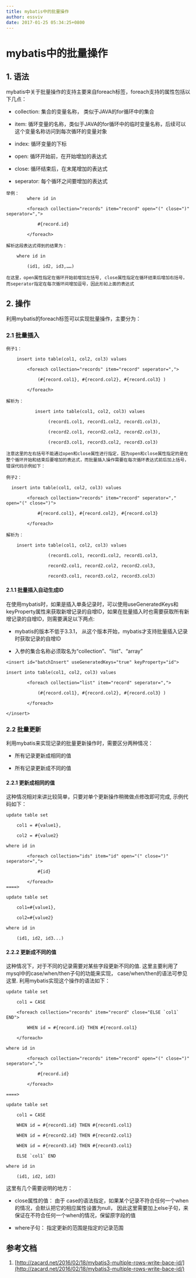 ```yaml
---
title: mybatis中的批量操作
author: essviv
date: 2017-01-25 05:34:25+0800
---
```


# mybatis中的批量操作

## 1. 语法

mybatis中关于批量操作的支持主要来自foreach标签，foreach支持的属性包括以下几点：

* collection: 集合的变量名称， 类似于JAVA的for循环中的集合

* item: 循环变量的名称，类似于JAVA的for循环中的临时变量名称，后续可以这个变量名称访问到每次循环的变量对象

* index: 循环变量的下标

* open: 循环开始前，在开始增加的表达式

* close: 循环结束后，在末尾增加的表达式

* seperator: 每个循环之间要增加的表达式

````
举例： 
        where id in

        <foreach collection="records" item="record" open="(" close=")" seperator=",">

            #{record.id}

        </foreach>

解析这段表达式得到的结果为：

    where id in

        (id1, id2, id3,……)

在这里，open属性指定在循环开始前增加左括号, close属性指定在循环结束后增加右括号，而seperator指定在每次循环间增加逗号，因此形如上面的表达式

````

## 2. 操作

利用mybatis的foreach标签可以实现批量操作，主要分为：

### 2.1 批量插入

````
例子1： 

    insert into table(col1, col2, col3) values

        <foreach collection="records" item="record" seperator=",">

            (#{record.col1}, #{record.col2}, #{record.col3} )

        </foreach>

解析为：

           insert into table(col1, col2, col3) values

                (record1.col1, record1.col2, record1.col3),

                (record2.col1, record2.col2, record2.col3), 

                (record3.col1, record3.col2, record3.col3)

注意这里的左右括号不能通过open和close属性进行指定，因为open和close属性指定的是在整个循环开始和结束后要增加的表达式，而批量插入操作需要在每次循环表达式前后加上括号，错误代码示例如下：
````

````
例子2： 

  insert into table(col1, col2, col3) values

        <foreach collection="records" item="record" seperator="," open="(" close=")">

            #{record.col1}, #{record.col2}, #{record.col3} 

        </foreach>

解析为：

    insert into table(col1, col2, col3) values

                (record1.col1, record1.col2, record1.col3,

                record2.col1, record2.col2, record2.col3, 

                record3.col1, record3.col2, record3.col3)
````
 
#### 2.1.1 批量插入自动生成ID
在使用mybatis时，如果是插入单条记录时，可以使用useGeneratedKeys和keyProperty属性来获取新增记录的自增ID，如果在批量插入时也需要获取所有新增记录的自增ID，则需要满足以下两点:

* mybatis的版本不低于3.3.1， 从这个版本开始，mybatis才支持批量插入记录时获取记录的自增ID

* 入参的集合名称必须取名为“collection”、“list”、“array”

````
<insert id="batchInsert" useGeneratedKeys="true" keyProperty="id">

insert into table(col1, col2, col3) values

        <foreach collection="list" item="record" seperator=",">

            (#{record.col1}, #{record.col2}, #{record.col3} )

        </foreach>

</insert>
````

### 2.2 批量更新

利用mybatis来实现记录的批量更新操作时，需要区分两种情况：

* 所有记录更新成相同的值

* 所有记录更新成不同的值

#### 2.2.1 更新成相同的值

这种情况相对来讲比较简单，只要对单个更新操作稍微做点修改即可完成, 示例代码如下：

````
update table set

    col1 = #{value1}, 

    col2 = #{value2}

where id in

        <foreach collection="ids" item="id" open="(" close=")" seperator=",">

            #{id}

        </foreach>
====>  

update table set

    col1=#{value1},

    col2=#{value2}

where id in

    (id1, id2, id3...)
````
 
#### 2.2.2 更新成不同的值

这种情况下，对于不同的记录需要对某些字段更新不同的值. 这里主要利用了mysql中的case/when/then子句的功能来实现， case/when/then的语法可参见这里. 利用mybatis实现这个操作的语法如下：

````
update table set 

    col1 = CASE

    <foreach collection="records" item="record" close="ELSE `col1` END">

        WHEN id = #{record.id} THEN #{record.col1}

    </foreach>

where id in

        <foreach collection="records" item="record" open="(" close=")" seperator=",">

            #{record.id}

        </foreach>

====>

update table set 

    col1 = CASE

    WHEN id = #{record1.id} THEN #{record1.col1}

    WHEN id = #{record2.id} THEN #{record2.col1}

    WHEN id = #{record3.id} THEN #{record3.col1}

    ELSE `col1` END

where id in

    (id1, id2, id3)
````
 
这里有几个需要说明的地方：

* close属性的值： 由于 case的语法指定，如果某个记录不符合任何一个when的情况，会默认把它的相应属性设置为null， 因此这里需要加上else子句，来保证在不符合任何一个when的情况，保留原字段的值

* where子句： 指定更新的范围是指定的记录范围

## 参考文档
1. [http://zacard.net/2016/02/18/mybatis3-multiple-rows-write-bace-id/](http://zacard.net/2016/02/18/mybatis3-multiple-rows-write-bace-id/)
